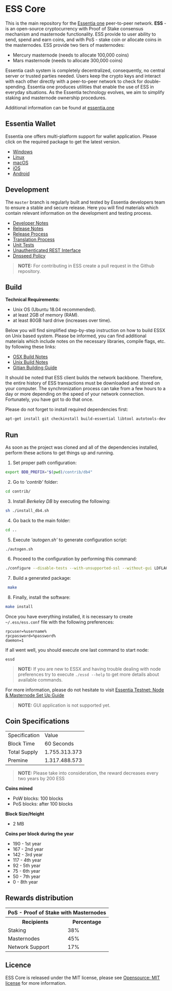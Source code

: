 # ESS Core

This is the main repository for the [Essentia one](https://essentia.one) peer-to-peer network. **ESS** - is an open-source cryptocurrency with Proof of Stake consensus mechanism and masternode functionality. ESS provide to user ability to send, spend and earn coins, and with PoS - stake coin or allocate coins in the masternodes.
ESS provide two tiers of masternodes:
  - Mercury masternode (needs to allocate 100,000 coins)
  - Mars masternode (needs to allocate 300,000 coins)

Essentia cash system is completely decentralized, consequently, no central server or trusted parties needed. Users keep the crypto keys and interact with each other directly with a peer-to-peer network to check for double-spending. Essentia one produces utilities that enable the use of ESS in everyday situations. As the Essentia technology evolves, we aim to simplify staking and masternode ownership procedures.

Additional information can be found at [essentia.one](http://www.essentia.one)

Essentia Wallet
-----------
Essentia one offers multi-platform support for wallet application. Please click on the required package to get the latest version.
- [Windows](https://essentia.one/installations/Essentia-windows-0.0.2.exe)
- [Linux](https://essentia.one/installations/Essentia-ubuntu-0.0.2.AppImage)
- [macOS](https://essentia.one/installations/Essentia-0.0.2.dmg)
- [iOS](https://itunes.apple.com/ua/app/essentia/id1438535734?mt=8)
- [Android](https://play.google.com/store/apps/details?id=one.essentia.app)

Development
-----------

The `master` branch is regularly built and tested by Essentia developers team to ensure a stable and secure release. Here you will find materials which contain relevant information on the development and testing process.

- [Developer Notes](developer-notes.md)
- [Release Notes](release-notes.md)
- [Release Process](release-process.md)
- [Translation Process](translation_process.md)
- [Unit Tests](unit-tests.md)
- [Unauthenticated REST Interface](REST-interface.md)
- [Dnsseed Policy](dnsseed-policy.md)


>**NOTE:** For contributing in ESS create a pull request in the Github repository.

Build
-----------
**Technical Requirements:**

- Unix OS (Ubuntu 18.04 recommended).
- at least 2GB of memory (RAM).
- at least 80GB hard drive (increases over time).

Below you will find simplified step-by-step instruction on how to build ESSX on Unix based system. Please be informed, you can find additional materials which include notes on the necessary libraries, compile flags, etc. by following these links:

- [OSX Build Notes](build-osx.md)
- [Unix Build Notes](build-unix.md)
- [Gitian Building Guide](gitian-building.md)

It should be noted that ESS client builds the network backbone.  Therefore, the entire history of ESS transactions must be downloaded and stored on your computer. The synchronization process can take from a few hours to a day or more depending on the speed of your network connection. Fortunately, you have got to do that once.

Please do not forget to install required dependencies first:
```sh
apt-get install git checkinstall build-essential libtool autotools-dev automake pkg-config libssl-dev libevent-dev bsdmainutils python3 libboost-system-dev libboost-filesystem-dev libboost-chrono-dev libboost-program-options-dev libboost-test-dev libboost-thread-dev libminiupnpc-dev libzmq3-dev libqt5gui5 libqt5core5a libqt5dbus5 qttools5-dev qttools5-dev-tools libprotobuf-dev protobuf-compiler libqrencode-dev libdb-dev libdb++-dev
```
Run
-----------
As soon as the project was cloned and all of the dependencies installed, perform these actions to get things up and running.

1. Set proper path configuration:

```sh
export BDB_PREFIX="$(pwd)/contrib/db4"
```

2.  Go to *'contrib'* folder:
```sh
cd contrib/
```
3. Install *Berkeley DB* by executing the following:
```sh
sh ./install_db4.sh
```
4. Go back to the main folder:
```sh
cd ..
```
5. Execute *'autogen.sh'* to generate configuration script:
```sh
./autogen.sh
```
6. Proceed to the configuration by performing this command:
```sh
./configure --disable-tests --with-unsupported-ssl --without-gui LDFLAGS="-L${BDB_PREFIX}/lib/" CPPFLAGS="-I${BDB_PREFIX}/include/"
```
7. Build a generated package:
```sh
 make
```
8. Finally, install the software:
```sh
make install
```

Once you have everything installed, it is necessary to create  `~/.ess/ess.conf` file with the following preferences:

```
rpcuser=%username%
rpcpassword=%password%
daemon=1
```
If all went well, you should execute one last command to start node:
```
essd
```
>**NOTE:** If you are new to ESSX and having trouble dealing with node preferences try to execute `./essd --help` to get more details about available commands.

For more information, please do not hesitate to visit [Essentia Testnet: Node & Masternode Set Up Guide](https://medium.com/essentia_one/essentia-testnet-node-masternode-set-up-guide-3440bd26e6e)

>**NOTE:** GUI application is not supported yet.


Coin Specifications
-----------
<table>
<tr><td>Specification</td><td>Value</td></tr>
<tr><td>Block Time</td><td>60 Seconds</td></tr>
<tr><td>Total Supply</td><td>1.755.313.373</td></tr>
<tr><td>Premine</td><td>1.317.488.573</td></tr>
</table>


>**NOTE:** Please take into consideration, the reward decreases every two years by 200 ESS

**Coins mined**

- PoW blocks: 100 blocks
- PoS blocks: after 100 blocks

**Block Size/Height**
- 2 MB

**Coins per block  during the year**
<ul>
<li>190 - 1st year</li>
<li>167 - 2nd year</li>
<li>142 - 3rd year</li>
<li>117 - 4th year</li>
<li>92 - 5th year</li>
<li>75 - 6th year</li>
<li>50 - 7th year</li>
<li>0 - 8th year</li>
</ul>



Rewards distribution
-----------
<table>
<th colspan=4>PoS - Proof of Stake with Masternodes</th>
<tr><th>Recipients</th><th>Percentage</th></tr>
<tr><td>Staking</td><td>38% </td></tr>
<tr><td>Masternodes</td><td>45% </td></tr>
<tr><td>Network Support</td><td>17% </td></tr>
</table>

Licence
-----------

ESS Core is released under the MIT license, please see [Opensource: MIT license](https://opensource.org/licenses/MIT) for more information.
